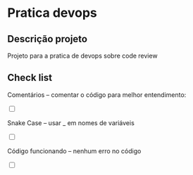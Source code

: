 # Pratica devops

## Descrição projeto
Projeto para a pratica de devops sobre code review

## Check list
<p>Comentários – comentar o código para melhor entendimento:</p>
<input type="checkbox" />
<p>Snake Case – usar _ em nomes de variáveis</p>
<input type="checkbox" />
<p>Código funcionando – nenhum erro no código</p>
<input type="checkbox" />
